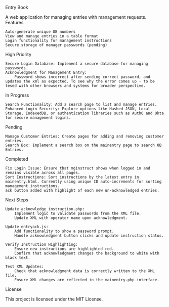 Entry Book

A web application for managing entries with management requests.
Features

    Auto-generate unique OB numbers
    View and manage entries in a table format
    Login functionality for management instructions
    Secure storage of manager passwords (pending)

High Priority

    Secure Login Database: Implement a secure database for managing passwords.
    Acknowledgment for Management Entry:
        Password shows incorrect after sending correct password, and updates the xml as expected. To see why the error comes up - to be tesed with other browsers and systems for broader perspective. 

In Progress

    Search Functionality: Add a search page to list and manage entries.
    Enhanced Login Security: Explore options like Hashed JSON, Local Storage, IndexedDB, or authentication libraries such as Auth0 and Okta for secure management logins.

Pending

    Manage Customer Entries: Create pages for adding and removing customer entries.
    Search Box: Implement a search box on the mainentry page to search OB Entries.

Completed

    Fix Login Issue: Ensure that mginstruct shows when logged in and remains visible across all pages.
    Sort Instructions: Sort instructions by the latest entry in mainentry.html. Currently using unique ID auto-increments for sorting management instructions.
    ack button added with highlight of each new un-acknowledged entries. 

Next Steps

    Update acknowledge_instruction.php:
        Implement logic to validate passwords from the XML file.
        Update XML with operator name upon acknowledgment.

    Update entryack.js:
        Add functionality to show a password prompt.
        Handle acknowledgment button clicks and update instruction status.

    Verify Instruction Highlighting:
        Ensure new instructions are highlighted red.
        Confirm that acknowledgment changes the background to white with black text.

    Test XML Updates:
        Check that acknowledgment data is correctly written to the XML file.
        Ensure XML changes are reflected in the mainentry.php interface.

License

This project is licensed under the MIT License.